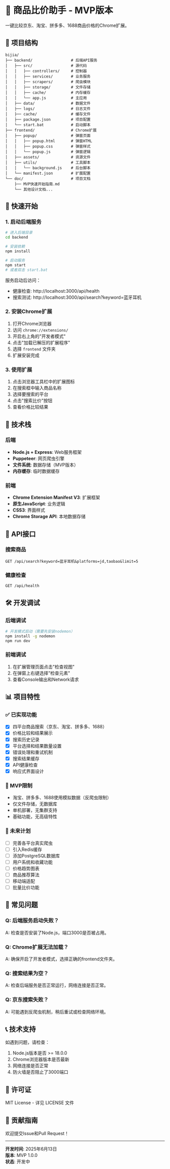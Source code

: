 # 🛒 商品比价助手 - MVP版本

一键比较京东、淘宝、拼多多、1688商品价格的Chrome扩展。

## 📖 项目结构

```
bijia/
├── backend/                 # 后端API服务
│   ├── src/                 # 源代码
│   │   ├── controllers/     # 控制器
│   │   ├── services/        # 业务服务
│   │   ├── scrapers/        # 爬虫模块
│   │   ├── storage/         # 文件存储
│   │   ├── cache/           # 内存缓存
│   │   └── app.js           # 主应用
│   ├── data/                # 数据文件
│   ├── logs/                # 日志文件
│   ├── cache/               # 缓存文件
│   ├── package.json         # 项目配置
│   └── start.bat            # 启动脚本
├── frontend/                # Chrome扩展
│   ├── popup/               # 弹窗页面
│   │   ├── popup.html       # 弹窗HTML
│   │   ├── popup.css        # 弹窗样式
│   │   └── popup.js         # 弹窗逻辑
│   ├── assets/              # 资源文件
│   ├── utils/               # 工具脚本
│   │   └── background.js    # 后台脚本
│   └── manifest.json        # 扩展配置
└── doc/                     # 项目文档
    ├── MVP快速开始指南.md
    └── 其他设计文档...
```

## 🚀 快速开始

### 1. 启动后端服务

```bash
# 进入后端目录
cd backend

# 安装依赖
npm install

# 启动服务
npm start
# 或者双击 start.bat
```

服务启动后访问：
- 健康检查: http://localhost:3000/api/health
- 搜索测试: http://localhost:3000/api/search?keyword=蓝牙耳机

### 2. 安装Chrome扩展

1. 打开Chrome浏览器
2. 访问 `chrome://extensions/`
3. 开启右上角的"开发者模式"
4. 点击"加载已解压的扩展程序"
5. 选择 `frontend` 文件夹
6. 扩展安装完成

### 3. 使用扩展

1. 点击浏览器工具栏中的扩展图标
2. 在搜索框中输入商品名称
3. 选择要搜索的平台
4. 点击"搜索比价"按钮
5. 查看价格比较结果

## 🔧 技术栈

### 后端
- **Node.js + Express**: Web服务框架
- **Puppeteer**: 网页爬虫引擎
- **文件系统**: 数据存储（MVP版本）
- **内存缓存**: 临时数据缓存

### 前端
- **Chrome Extension Manifest V3**: 扩展框架
- **原生JavaScript**: 业务逻辑
- **CSS3**: 界面样式
- **Chrome Storage API**: 本地数据存储

## 📝 API接口

### 搜索商品
```
GET /api/search?keyword=蓝牙耳机&platforms=jd,taobao&limit=5
```

### 健康检查
```
GET /api/health
```

## 🛠️ 开发调试

### 后端调试
```bash
# 开发模式启动（需要先安装nodemon）
npm install -g nodemon
npm run dev
```

### 前端调试
1. 在扩展管理页面点击"检查视图"
2. 在弹窗上右键选择"检查元素"
3. 查看Console输出和Network请求

## 📊 项目特性

### ✅ 已实现功能
- [x] 四平台商品搜索（京东、淘宝、拼多多、1688）
- [x] 价格比较和结果展示
- [x] 搜索历史记录
- [x] 平台选择和结果数量设置
- [x] 错误处理和重试机制
- [x] 搜索结果缓存
- [x] API健康检查
- [x] 响应式界面设计

### 🔄 MVP限制
- 淘宝、拼多多、1688使用模拟数据（反爬虫限制）
- 仅文件存储，无数据库
- 单机部署，无集群支持
- 基础功能，无高级特性

### 🚀 未来计划
- [ ] 完善各平台真实爬虫
- [ ] 引入Redis缓存
- [ ] 添加PostgreSQL数据库
- [ ] 用户系统和收藏功能
- [ ] 价格趋势图表
- [ ] 商品推荐算法
- [ ] 移动端适配
- [ ] 批量比价功能

## 🐛 常见问题

### Q: 后端服务启动失败？
A: 检查是否安装了Node.js，端口3000是否被占用。

### Q: Chrome扩展无法加载？
A: 确保开启了开发者模式，选择正确的frontend文件夹。

### Q: 搜索结果为空？
A: 检查后端服务是否正常运行，网络连接是否正常。

### Q: 京东搜索失败？
A: 可能遇到反爬虫机制，稍后重试或检查网络环境。

## 📞 技术支持

如遇到问题，请检查：
1. Node.js版本是否 >= 18.0.0
2. Chrome浏览器版本是否最新
3. 网络连接是否正常
4. 防火墙是否阻止了3000端口

## 📄 许可证

MIT License - 详见 LICENSE 文件

## 🤝 贡献指南

欢迎提交Issue和Pull Request！

---

**开发时间**: 2025年6月13日  
**版本**: MVP 1.0.0  
**状态**: 开发中  